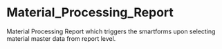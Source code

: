 # Material_Processing_Report
Material Processing Report which triggers the smartforms upon selecting material master data from report level.
